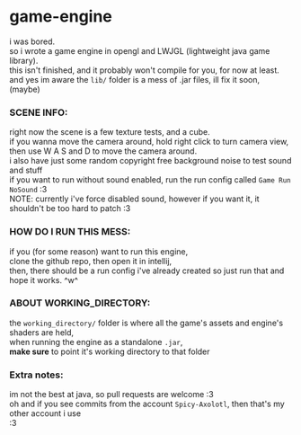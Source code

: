 # game-engine
i was bored. <br>
so i wrote a game engine in opengl and LWJGL (lightweight java game library). <br>
this isn't finished, and it probably won't compile for you, for now at least. <br>
and yes im aware the ``lib/`` folder is a mess of .jar files, ill fix it soon, (maybe) <br>
### SCENE INFO: <br>
right now the scene is a few texture tests, and a cube. <br>
if you wanna move the camera around, hold right click to turn camera view, <br>
then use W A S and D to move the camera around. <br>
i also have just some random copyright free background noise to test sound and stuff <br>
if you want to run without sound enabled, run the run config called ``Game Run NoSound`` :3 <br>
NOTE: currently i've force disabled sound, however if you want it, it shouldn't be too hard to patch :3 <br>
### HOW DO I RUN THIS MESS: <br>
if you (for some reason) want to run this engine, <br>
clone the github repo, then open it in intellij, <br>
then, there should be a run config i've already created so just run that and hope it works. ^w^ <br>
### ABOUT WORKING_DIRECTORY: <br>
the ``working_directory/`` folder is where all the game's assets and engine's shaders are held, <br>
when running the engine as a standalone ``.jar``, <br>
**make sure** to point it's working directory to that folder <br>
### Extra notes:
im not the best at java, so pull requests are welcome :3 <br>
oh and if you see commits from the account ``Spicy-Axolotl``, then that's my other account i use <br>
:3 <br>
